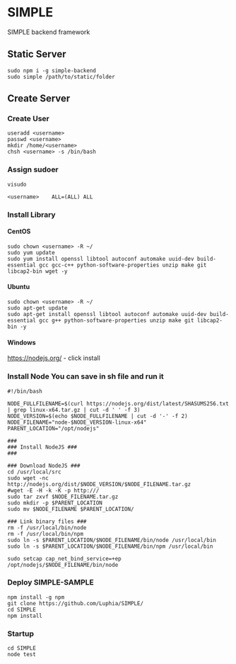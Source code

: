 # SIMPLE
SIMPLE backend framework

## Static Server
```shell
sudo npm i -g simple-backend
sudo simple /path/to/static/folder
```

## Create Server
### Create User
```shell
useradd <username>
passwd <username>
mkdir /home/<username>
chsh <username> -s /bin/bash
```
### Assign sudoer
```shell
visudo
```
```file
<username>    ALL=(ALL) ALL
```

### Install Library
#### CentOS
```code
sudo chown <username> -R ~/
sudo yum update
sudo yum install openssl libtool autoconf automake uuid-dev build-essential gcc gcc-c++ python-software-properties unzip make git libcap2-bin wget -y
```

#### Ubuntu
```code
sudo chown <username> -R ~/
sudo apt-get update
sudo apt-get install openssl libtool autoconf automake uuid-dev build-essential gcc g++ python-software-properties unzip make git libcap2-bin -y
```

#### Windows
https://nodejs.org/ - click install

### Install Node You can save in sh file and run it
```code
#!/bin/bash

NODE_FULLFILENAME=$(curl https://nodejs.org/dist/latest/SHASUMS256.txt | grep linux-x64.tar.gz | cut -d ' ' -f 3)
NODE_VERSION=$(echo $NODE_FULLFILENAME | cut -d '-' -f 2)
NODE_FILENAME="node-$NODE_VERSION-linux-x64"
PARENT_LOCATION="/opt/nodejs"

###
### Install NodeJS ###
###

### Download NodeJS ###
cd /usr/local/src
sudo wget -nc http://nodejs.org/dist/$NODE_VERSION/$NODE_FILENAME.tar.gz
#wget -E -H -k -K -p http:///
sudo tar zxvf $NODE_FILENAME.tar.gz
sudo mkdir -p $PARENT_LOCATION
sudo mv $NODE_FILENAME $PARENT_LOCATION/

### Link binary files ###
rm -f /usr/local/bin/node
rm -f /usr/local/bin/npm
sudo ln -s $PARENT_LOCATION/$NODE_FILENAME/bin/node /usr/local/bin
sudo ln -s $PARENT_LOCATION/$NODE_FILENAME/bin/npm /usr/local/bin

sudo setcap cap_net_bind_service=+ep /opt/nodejs/$NODE_FILENAME/bin/node
```

### Deploy SIMPLE-SAMPLE
```code
npm install -g npm
git clone https://github.com/Luphia/SIMPLE/
cd SIMPLE
npm install
```

### Startup
```code
cd SIMPLE
node test
```
